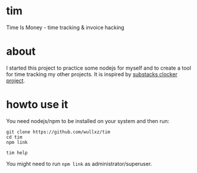 # tim
Time Is Money - time tracking &amp; invoice hacking

# about
I started this project to practice some nodejs for myself and to create a tool for time tracking my other projects.
It is inspired by [substacks clocker project](https://github.com/substack/clocker).

# howto use it
You need nodejs/npm to be installed on your system and then run:
```
git clone https://github.com/wullxz/tim
cd tim
npm link

tim help
```

You might need to run `npm link` as administrator/superuser.
